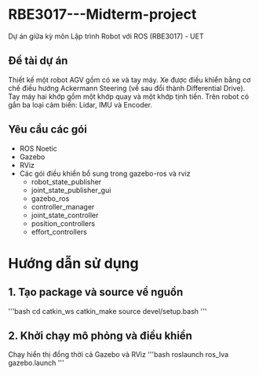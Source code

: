 # RBE3017---Midterm-project
Dự án giữa kỳ môn Lập trình Robot với ROS (RBE3017) - UET

## Đề tài dự án
Thiết kế một robot AGV gồm có xe và tay máy. Xe được điều khiển bằng cơ chế điều hướng Ackermann Steering (về sau đổi thành Differential Drive). Tay máy hai khớp gồm một khớp quay và một khớp tịnh tiến. Trên robot có gắn ba loại cảm biến: Lidar, IMU và Encoder.

## Yêu cầu các gói
* ROS Noetic
* Gazebo
* RViz
* Các gói điều khiển bổ sung trong gazebo-ros và rviz
  - robot_state_publisher
  - joint_state_publisher_gui
  - gazebo_ros
  - controller_manager
  - joint_state_controller
  - position_controllers
  - effort_controllers

# Hướng dẫn sử dụng

## 1. Tạo package và source về nguồn
'''bash
cd catkin_ws
catkin_make
source devel/setup.bash
'''

## 2. Khởi chạy mô phỏng và điều khiển
Chạy hiển thị đồng thời cả Gazebo và RViz
'''bash
roslaunch ros_lva gazebo.launch
'''

